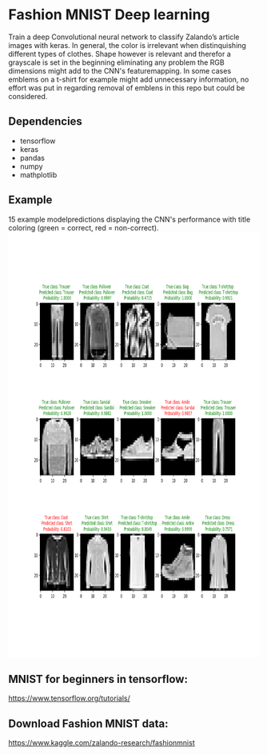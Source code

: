 
# **Fashion MNIST Deep learning**
Train a deep Convolutional neural network to classify Zalando’s article images with keras. In general, the color is irrelevant when distinquishing different types of clothes. Shape however is relevant and therefor a grayscale is set in the beginning eliminating any problem the RGB dimensions might add to the CNN's featuremapping. In some cases emblems on a t-shirt for example might add unnecessary information, no effort was put in regarding removal of emblens in this repo but could be considered.


## Dependencies
* tensorflow
* keras
* pandas
* numpy
* mathplotlib

## Example 
15 example modelpredictions displaying the CNN's performance with title coloring (green = correct, red = non-correct).
<img src="assets/Fashion_15_30.png" width="850" height="850" />

## MNIST for beginners in tensorflow:
https://www.tensorflow.org/tutorials/

## Download Fashion MNIST data:
https://www.kaggle.com/zalando-research/fashionmnist


